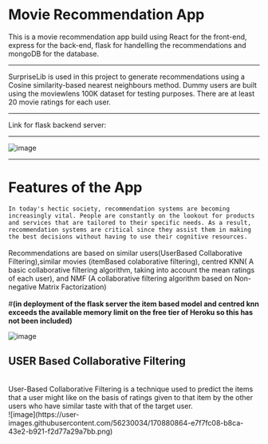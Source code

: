 # Movie Recommendation App

This is a movie recommendation app build using React for the front-end, express for the back-end, flask for handelling the recommendations and mongoDB for the database.
***
SurpriseLib is used in this project to generate recommendations using a Cosine similarity-based nearest neighbours method. Dummy users are built using the moviewlens 100K dataset for testing purposes. There are at least 20 movie ratings for each user.
***
Link for flask backend server: 
***
![image](https://user-images.githubusercontent.com/56230034/170880146-461fc98e-477d-4240-844a-cb3e029080b7.png)
***
# Features of the App
```In today's hectic society, recommendation systems are becoming increasingly vital. People are constantly on the lookout for products and services that are tailored to their specific needs. As a result, recommendation systems are critical since they assist them in making the best decisions without having to use their cognitive resources.```
<br/>
<br/>
Recommendations are based on similar users(UserBased Collaborative Filtering),similar movies (itemBased colaborative filtering), centred KNN( A basic collaborative filtering algorithm, taking into account the mean ratings of each user), and NMF (A collaborative filtering algorithm based on Non-negative Matrix Factorization)
<br/>
<br/>
#<b>(in deployment of the flask server the item based model and centred knn exceeds the available memory limit on the free tier of Heroku so this has not been included)
</b>

![image](https://user-images.githubusercontent.com/56230034/170880769-72d93c59-258f-4ebb-b4da-2774ddcda642.png)
<br/>

## USER Based Collaborative Filtering
<br/>
User-Based Collaborative Filtering is a technique used to predict the items that a user might like on the basis of ratings given to that item by the other users who have similar taste with that of the target user.
<br/>
![image](https://user-images.githubusercontent.com/56230034/170880864-e7f7fc08-b8ca-43e2-b921-f2d77a29a7bb.png)

